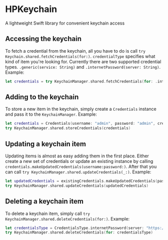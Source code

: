 # HPKeychain

A lightweight Swift library for convenient keychain access

## Accessing the keychain

To fetch a credential from the keychain, all you have to do is call `try Keychain.shared.fetchCredentials(for:)`.
`credentialType` specifies what kind of item you're looking for. Currently there are two supported credential types. `.generic(service: String)` and `.internetPassword(server: String)`.
Example:
```swift
let credentials = try KeychainManager.shared.fetchCredentials(for: .internetPassword(server: "https://github.com"))
```

## Adding to the keychain

To store a new item in the keychain, simply create a `Credentials` instance and pass it to the `KeychainManager`.
Example:
```swift
let credentials = Credentials(username: "admin", password: "admin", credentialType: .internetPassword(server: "https://github.com"))
try KeychainManager.shared.storeCredentials(credentials)
```

## Updating a keychain item

Updating items is almost as easy adding them in the first place. Either create a new set of credentials or update an existing instance by calling `credentials.makeUpdatedCredentials(username:password:)`. After that you can call `try KeychainManager.shared.updateCredentials(_:)`.
Example:
```swift
let updatedCredentials = existingCredentials.makeUpdatedCredentials(password: "someMoreSecurePassword")
try KeychainManager.shared.updateCredentials(updatedCredentials)
```

## Deleting a keychain item

To delete a keychain item, simply call `try KeychainManager.shared.deleteCredentials(for:)`.
Example:
```swift
let credentialsType = CredentialsType.internetPassword(server: "https://github.com")
try KeychainManager.shared.deleteCredentials(for: credentialsType)
```
